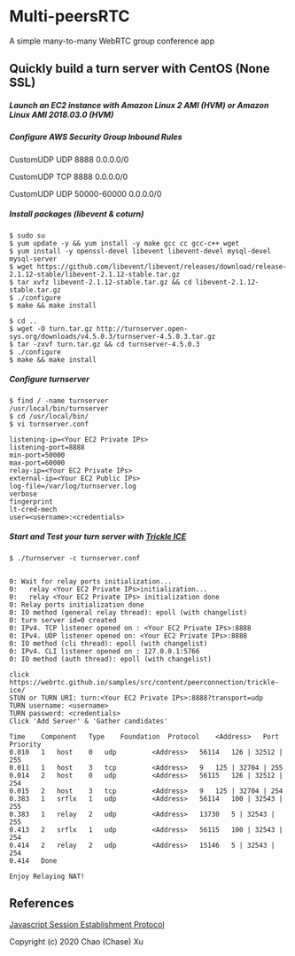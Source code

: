 # Multi-peersRTC
A simple many-to-many WebRTC group conference app

## Quickly build a turn server with CentOS (None SSL)

##### Launch an EC2 instance with Amazon Linux 2 AMI (HVM) or Amazon Linux AMI 2018.03.0 (HVM)
##### Configure AWS Security Group Inbound Rules
CustomUDP   UDP 8888    0.0.0.0/0

CustomUDP   TCP 8888    0.0.0.0/0

CustomUDP   UDP 50000-60000 0.0.0.0/0

##### Install packages (libevent & coturn)
```
$ sudo su
$ yum update -y && yum install -y make gcc cc gcc-c++ wget
$ yum install -y openssl-devel libevent libevent-devel mysql-devel mysql-server
$ wget https://github.com/libevent/libevent/releases/download/release-2.1.12-stable/libevent-2.1.12-stable.tar.gz
$ tar xvfz libevent-2.1.12-stable.tar.gz && cd libevent-2.1.12-stable.tar.gz
$ ./configure
$ make && make install
```
```
$ cd ..
$ wget -O turn.tar.gz http://turnserver.open-sys.org/downloads/v4.5.0.3/turnserver-4.5.0.3.tar.gz
$ tar -zxvf turn.tar.gz && cd turnserver-4.5.0.3
$ ./configure
$ make && make install
```
##### Configure turnserver
```
$ find / -name turnserver
/usr/local/bin/turnserver
$ cd /usr/local/bin/
$ vi turnserver.conf

listening-ip=<Your EC2 Private IPs>
listening-port=8888
min-port=50000
max-port=60000
relay-ip=<Your EC2 Private IPs>
external-ip=<Your EC2 Public IPs>
log-file=/var/log/turnserver.log
verbose
fingerprint
lt-cred-mech
user=<username>:<credentials>
```
##### Start and Test your turn server with [Trickle ICE](https://webrtc.github.io/samples/src/content/peerconnection/trickle-ice)
```
$ ./turnserver -c turnserver.conf


0: Wait for relay ports initialization...
0:   relay <Your EC2 Private IPs>initialization...
0:   relay <Your EC2 Private IPs> initialization done
0: Relay ports initialization done
0: IO method (general relay thread): epoll (with changelist)
0: turn server id=0 created
0: IPv4. TCP listener opened on : <Your EC2 Private IPs>:8888
0: IPv4. UDP listener opened on: <Your EC2 Private IPs>:8888
0: IO method (cli thread): epoll (with changelist)
0: IPv4. CLI listener opened on : 127.0.0.1:5766
0: IO method (auth thread): epoll (with changelist)

```
```
click https://webrtc.github.io/samples/src/content/peerconnection/trickle-ice/
STUN or TURN URI: turn:<Your EC2 Private IPs>:8888?transport=udp
TURN username: <username>
TURN password: <credentials>
Click 'Add Server' & 'Gather candidates'

Time 	Component 	Type 	Foundation 	Protocol    <Address>   Port 	Priority
0.010	1	host	0	udp         <Address>   56114	126 | 32512 | 255
0.011	1	host	3	tcp         <Address>   9	125 | 32704 | 255
0.014	2	host	0	udp         <Address>   56115	126 | 32512 | 254
0.015	2	host	3	tcp         <Address>   9	125 | 32704 | 254
0.383	1	srflx	1	udp         <Address>   56114	100 | 32543 | 255
0.383	1	relay	2	udp         <Address>   13730	5 | 32543 | 255
0.413	2	srflx	1	udp         <Address>   56115	100 | 32543 | 254
0.414	2	relay	2	udp         <Address>   15146	5 | 32543 | 254
0.414	Done

Enjoy Relaying NAT!
```

## References
[Javascript Session Establishment Protocol](https://tools.ietf.org/id/draft-ietf-rtcweb-jsep-00.txt)


Copyright (c) 2020 Chao (Chase) Xu